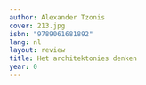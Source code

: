 ```yaml
---
author: Alexander Tzonis
cover: 213.jpg
isbn: "9789061681892"
lang: nl
layout: review
title: Het architektonies denken
year: 0
---
```

